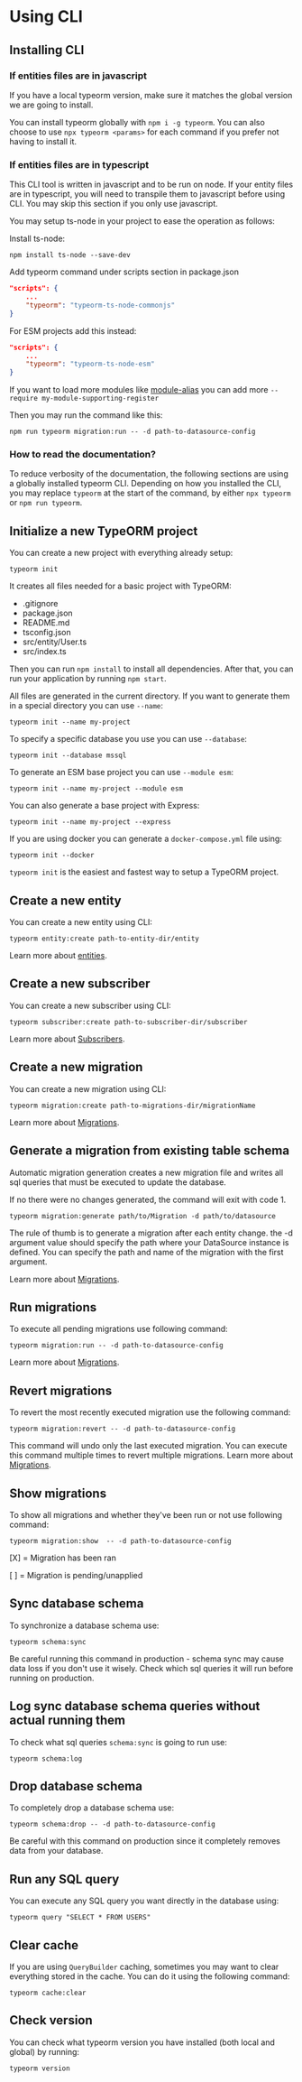 # Using CLI

## Installing CLI

### If entities files are in javascript

If you have a local typeorm version, make sure it matches the global version we are going to install.

You can install typeorm globally with `npm i -g typeorm`.
You can also choose to use `npx typeorm <params>` for each command if you prefer not having to install it.

### If entities files are in typescript

This CLI tool is written in javascript and to be run on node. If your entity files are in typescript, you will need to transpile them to javascript before using CLI. You may skip this section if you only use javascript.

You may setup ts-node in your project to ease the operation as follows:

Install ts-node:

```shell
npm install ts-node --save-dev
```

Add typeorm command under scripts section in package.json

```json
"scripts": {
    ...
    "typeorm": "typeorm-ts-node-commonjs"
}
```

For ESM projects add this instead:

```json
"scripts": {
    ...
    "typeorm": "typeorm-ts-node-esm"
}
```

If you want to load more modules like [module-alias](https://github.com/ilearnio/module-alias) you can add more `--require my-module-supporting-register`

Then you may run the command like this:

```shell
npm run typeorm migration:run -- -d path-to-datasource-config
```

### How to read the documentation?

To reduce verbosity of the documentation, the following sections are using a globally installed typeorm CLI. Depending on how you installed the CLI, you may replace `typeorm` at the start of the command, by either `npx typeorm` or `npm run typeorm`.

## Initialize a new TypeORM project

You can create a new project with everything already setup:

```shell
typeorm init
```

It creates all files needed for a basic project with TypeORM:

-   .gitignore
-   package.json
-   README.md
-   tsconfig.json
-   src/entity/User.ts
-   src/index.ts

Then you can run `npm install` to install all dependencies.
After that, you can run your application by running `npm start`.

All files are generated in the current directory.
If you want to generate them in a special directory you can use `--name`:

```shell
typeorm init --name my-project
```

To specify a specific database you use you can use `--database`:

```shell
typeorm init --database mssql
```

To generate an ESM base project you can use `--module esm`:

```shell
typeorm init --name my-project --module esm
```

You can also generate a base project with Express:

```shell
typeorm init --name my-project --express
```

If you are using docker you can generate a `docker-compose.yml` file using:

```shell
typeorm init --docker
```

`typeorm init` is the easiest and fastest way to setup a TypeORM project.

## Create a new entity

You can create a new entity using CLI:

```shell
typeorm entity:create path-to-entity-dir/entity
```

Learn more about [entities](../entity/1-entities.md).

## Create a new subscriber

You can create a new subscriber using CLI:

```shell
typeorm subscriber:create path-to-subscriber-dir/subscriber
```

Learn more about [Subscribers](./4-listeners-and-subscribers.md).

## Create a new migration

You can create a new migration using CLI:

```shell
typeorm migration:create path-to-migrations-dir/migrationName
```

Learn more about [Migrations](./1-migrations.md).

## Generate a migration from existing table schema

Automatic migration generation creates a new migration file
and writes all sql queries that must be executed to update the database.

If no there were no changes generated, the command will exit with code 1.

```shell
typeorm migration:generate path/to/Migration -d path/to/datasource
```

The rule of thumb is to generate a migration after each entity change.
the -d argument value should specify the path where your DataSource instance is defined.
You can specify the path and name of the migration with the first argument.

Learn more about [Migrations](./1-migrations.md).

## Run migrations

To execute all pending migrations use following command:

```shell
typeorm migration:run -- -d path-to-datasource-config
```

Learn more about [Migrations](./1-migrations.md).

## Revert migrations

To revert the most recently executed migration use the following command:

```shell
typeorm migration:revert -- -d path-to-datasource-config
```

This command will undo only the last executed migration.
You can execute this command multiple times to revert multiple migrations.
Learn more about [Migrations](./1-migrations.md).

## Show migrations

To show all migrations and whether they've been run or not use following command:

```shell
typeorm migration:show  -- -d path-to-datasource-config
```

[X] = Migration has been ran

[ ] = Migration is pending/unapplied

## Sync database schema

To synchronize a database schema use:

```shell
typeorm schema:sync
```

Be careful running this command in production -
schema sync may cause data loss if you don't use it wisely.
Check which sql queries it will run before running on production.

## Log sync database schema queries without actual running them

To check what sql queries `schema:sync` is going to run use:

```shell
typeorm schema:log
```

## Drop database schema

To completely drop a database schema use:

```shell
typeorm schema:drop -- -d path-to-datasource-config
```

Be careful with this command on production since it completely removes data from your database.

## Run any SQL query

You can execute any SQL query you want directly in the database using:

```shell
typeorm query "SELECT * FROM USERS"
```

## Clear cache

If you are using `QueryBuilder` caching, sometimes you may want to clear everything stored in the cache.
You can do it using the following command:

```shell
typeorm cache:clear
```

## Check version

You can check what typeorm version you have installed (both local and global) by running:

```shell
typeorm version
```
